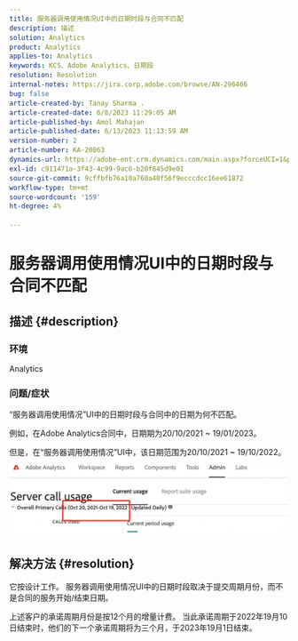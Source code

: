 ```yaml
---
title: 服务器调用使用情况UI中的日期时段与合同不匹配
description: 描述
solution: Analytics
product: Analytics
applies-to: Analytics
keywords: KCS、Adobe Analytics、日期段
resolution: Resolution
internal-notes: https://jira.corp.adobe.com/browse/AN-296466
bug: false
article-created-by: Tanay Sharma .
article-created-date: 6/8/2023 11:29:05 AM
article-published-by: Amol Mahajan
article-published-date: 6/13/2023 11:13:59 AM
version-number: 2
article-number: KA-20863
dynamics-url: https://adobe-ent.crm.dynamics.com/main.aspx?forceUCI=1&pagetype=entityrecord&etn=knowledgearticle&id=718f0faa-ef05-ee11-8f6e-6045bd006b3d
exl-id: c911471a-3f43-4c99-9ac6-b20f845d9e01
source-git-commit: 9cffbfb76a10a760a40f56f9ecccdcc16ee61872
workflow-type: tm+mt
source-wordcount: '159'
ht-degree: 4%

---
```


# 服务器调用使用情况UI中的日期时段与合同不匹配

## 描述 {#description}


### <b>环境</b>

Analytics

### <b>问题/症状</b>

“服务器调用使用情况”UI中的日期时段与合同中的日期为何不匹配。

例如，在Adobe Analytics合同中，日期期为20/10/2021 ~ 19/01/2023。


但是，在“服务器调用使用情况”UI中，该日期范围为20/10/2021 ~ 19/10/2022。


<b>![](assets/___728f0faa-ef05-ee11-8f6e-6045bd006b3d___.png)</b>

## 解决方法 {#resolution}


它按设计工作。 服务器调用使用情况UI中的日期时段取决于提交周期月份，而不是合同的服务开始/结束日期。

上述客户的承诺周期月份是按12个月的增量计费。 当此承诺周期于2022年19月10日结束时，他们的下一个承诺周期将为三个月，于2023年19月1日结束。
